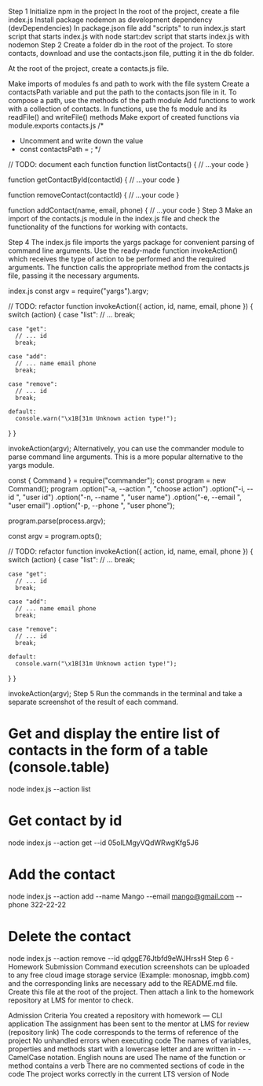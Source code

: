 Step 1
Initialize npm in the project
In the root of the project, create a file index.js
Install package nodemon as development dependency (devDependencies)
In package.json file add "scripts" to run index.js
start script that starts index.js with node
start:dev script that starts index.js with nodemon
Step 2
Create a folder db in the root of the project. To store contacts, download and use the contacts.json file, putting it in the db folder.

At the root of the project, create a contacts.js file.

Make imports of modules fs and path to work with the file system
Create a contactsPath variable and put the path to the contacts.json file in it. To compose a path, use the methods of the path module
Add functions to work with a collection of contacts. In functions, use the fs module and its readFile() and writeFile() methods
Make export of created functions via module.exports
contacts.js
/*
 * Uncomment and write down the value
 * const contactsPath = ;
 */

// TODO: document each function
function listContacts() {
  // ...your code
}

function getContactById(contactId) {
  // ...your code
}

function removeContact(contactId) {
  // ...your code
}

function addContact(name, email, phone) {
  // ...your code
}
Step 3
Make an import of the contacts.js module in the index.js file and check the functionality of the functions for working with contacts.

Step 4
The index.js file imports the yargs package for convenient parsing of command line arguments. Use the ready-made function invokeAction() which receives the type of action to be performed and the required arguments. The function calls the appropriate method from the contacts.js file, passing it the necessary arguments.

index.js
const argv = require("yargs").argv;

// TODO: refactor
function invokeAction({ action, id, name, email, phone }) {
  switch (action) {
    case "list":
      // ...
      break;

    case "get":
      // ... id
      break;

    case "add":
      // ... name email phone
      break;

    case "remove":
      // ... id
      break;

    default:
      console.warn("\x1B[31m Unknown action type!");
  }
}

invokeAction(argv);
Alternatively, you can use the commander module to parse command line arguments. This is a more popular alternative to the yargs module.

const { Command } = require("commander");
const program = new Command();
program
  .option("-a, --action <type>", "choose action")
  .option("-i, --id <type>", "user id")
  .option("-n, --name <type>", "user name")
  .option("-e, --email <type>", "user email")
  .option("-p, --phone <type>", "user phone");

program.parse(process.argv);

const argv = program.opts();

// TODO: refactor
function invokeAction({ action, id, name, email, phone }) {
  switch (action) {
    case "list":
      // ...
      break;

    case "get":
      // ... id
      break;

    case "add":
      // ... name email phone
      break;

    case "remove":
      // ... id
      break;

    default:
      console.warn("\x1B[31m Unknown action type!");
  }
}

invokeAction(argv);
Step 5
Run the commands in the terminal and take a separate screenshot of the result of each command.

# Get and display the entire list of contacts in the form of a table (console.table)
node index.js --action list

# Get contact by id
node index.js --action get --id 05olLMgyVQdWRwgKfg5J6

# Add the contact
node index.js --action add --name Mango --email mango@gmail.com --phone 322-22-22

# Delete the contact
node index.js --action remove --id qdggE76Jtbfd9eWJHrssH
Step 6 - Homework Submission
Command execution screenshots can be uploaded to any free cloud image storage service (Example: monosnap, imgbb.com) and the corresponding links are necessary add to the README.md file. Create this file at the root of the project. Then attach a link to the homework repository at LMS for mentor to check.

Admission Criteria
You created a repository with homework — CLI application
The assignment has been sent to the mentor at LMS for review (repository link)
The code corresponds to the terms of reference of the project
No unhandled errors when executing code
The names of variables, properties and methods start with a lowercase letter and are written in - - - CamelCase notation. English nouns are used
The name of the function or method contains a verb
There are no commented sections of code in the code
The project works correctly in the current LTS version of Node
